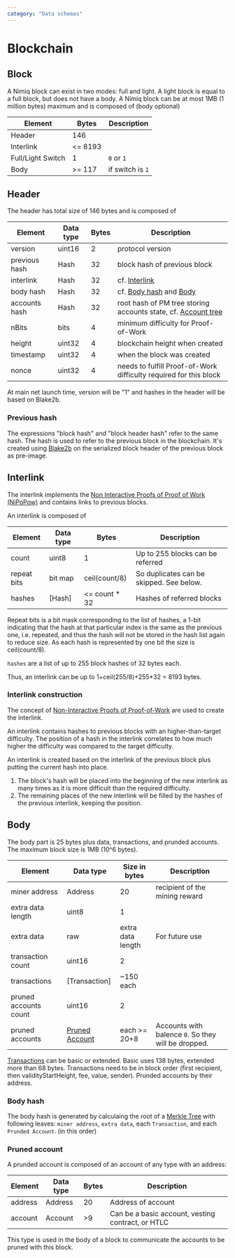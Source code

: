 ```yaml
---
category: "Data schemas"
---
```


# Blockchain

## Block
A Nimiq block can exist in two modes: full and light. A light block is equal to a full block, but does not have a body.
A Nimiq block can be at most 1MB (1 million bytes) maximum and is composed of (body optional)

| Element           | Bytes   | Description
|-------------------|---------|--------
| Header            | 146     |
| Interlink         | <= 8193 |
| Full/Light Switch | 1       | `0` or `1`
| Body              | >= 117  | if switch is `1`


## Header
The header has total size of 146 bytes and is composed of

| Element       | Data type | Bytes | Description                                                       |
|---------------|-----------|-------|-------------------------------------------------------------------|
| version       | uint16    | 2     | protocol version                                                  |
| previous hash | Hash      | 32    | block hash of previous block                                      |
| interlink     | Hash      | 32    | cf. [Interlink](#interlink)                                       |
| body hash     | Hash      | 32    | cf. [Body hash](#body-hash) and [Body](#body)                     |
| accounts hash | Hash      | 32    | root hash of PM tree storing accounts state, cf. [Account tree](accounts-tree.md) |
| nBits         | bits      | 4     | minimum difficulty for Proof-of-Work                              |
| height        | uint32    | 4     | blockchain height when created                                    |
| timestamp     | uint32    | 4     | when the block was created                                        |
| nonce         | uint32    | 4     | needs to fulfill Proof-of-Work difficulty required for this block |

At main net launch time, version will be "1" and hashes in the header will be based on Blake2b.

### Previous hash

The expressions "block hash" and "block header hash" refer to the same hash.
The hash is used to refer to the previous block in the blockchain.
It's created using [Blake2b](#hash) on the serialized block header of the previous block as pre-image.


## Interlink
The interlink implements the [Non Interactive Proofs of Proof of Work (NiPoPow)](https://eprint.iacr.org/2017/963.pdf) and contains links to previous blocks.

An interlink is composed of

| Element     | Data type    | Bytes         | Description                              |
|-------------|--------------|---------------|------------------------------------------|
| count       | uint8        | 1             | Up to 255 blocks can be referred         |
| repeat bits | bit map      | ceil(count/8) | So duplicates can be skipped. See below. |
| hashes      | [Hash]       | <= count * 32 | Hashes of referred blocks                |

Repeat bits is a bit mask corresponding to the list of hashes,
a 1-bit indicating that the hash at that particular index is the same as the previous one,
i.e. repeated, and thus the hash will not be stored in the hash list again to reduce size.
As each hash is represented by one bit the size is ceil(count/8).

`hashes` are a list of up to 255 block hashes of 32 bytes each.

Thus, an interlink can be up to 1+ceil(255/8)+255*32 = 8193 bytes.

### Interlink construction
The concept of [Non-Interactive Proofs of Proof-of-Work](https://eprint.iacr.org/2017/963.pdf) are used to create the interlink.

An interlink contains hashes to previous blocks with an higher-than-target difficulty. The position of a hash in the interlink correlates to how much higher the difficulty was compared to the target difficulty.

An interlink is created based on the interlink of the previous block plus putting the current hash into place.

1. The block's hash will be placed into the beginning of the new interlink as many times as it is more difficult than the required difficulty.
2. The remaining places of the new interlink will be filled by the hashes of the previous interlink, keeping the position.

## Body
The body part is 25 bytes plus data, transactions, and prunded accounts.
The maximum block size is 1MB (10^6 bytes).

| Element               | Data type                     | Size in bytes     | Description                                         |
|-----------------------|-------------------------------|-------------------|-----------------------------------------------------|
| miner address         | Address                       | 20                | recipient of the mining reward                      |
| extra data length     | uint8                         | 1                 |                                                     |
| extra data            | raw                           | extra data length | For future use                                      |
| transaction count     | uint16                        | 2                 |                                                     |
| transactions          | [Transaction]                 | ~150 each         |                                                     |
| pruned accounts count | uint16                        | 2                 |                                                     |
| pruned accounts       | [Pruned Account](accounts.md) | each >= 20+8      | Accounts with balence `0`. So they will be dropped. |

[Transactions](./transactions) can be basic or extended.
Basic uses 138 bytes, extended more than 68 bytes.
Transactions need to be in block order (first recipient, then validityStartHeight, fee, value, sender).
Prunded accounts by their address.

### Body hash
The body hash is generated by calculaing the root of a [Merkle Tree](https://en.wikipedia.org/wiki/Merkle_tree) with following leaves: `miner address`, `extra data`, each `Transaction`, and each `Prunded Account`. (in this order)

### Pruned account
A prunded account is composed of an account of any type with an address:

| Element | Data type | Bytes | Description                                       |
|---------|-----------|-------|---------------------------------------------------|
| address | Address   | 20    | Address of account                                |
| account | Account   | >9    | Can be a basic account, vesting contract, or HTLC |

This type is used in the body of a block to communicate the accounts to be pruned with this block.


